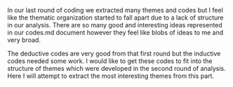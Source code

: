 In our last round of coding we extracted many themes and codes but I feel like the thematic organization started to fall apart due to a lack of structure in our analysis. There are so many good and interesting ideas represented in our codes.md document however they feel like blobs of ideas to me and very broad.

The deductive codes are very good from that first round but the inductive codes needed some work. I would like to get these codes to fit into the structure of themes which were developed in the second round of analysis. Here I will attempt to extract the most interesting themes from this part.

